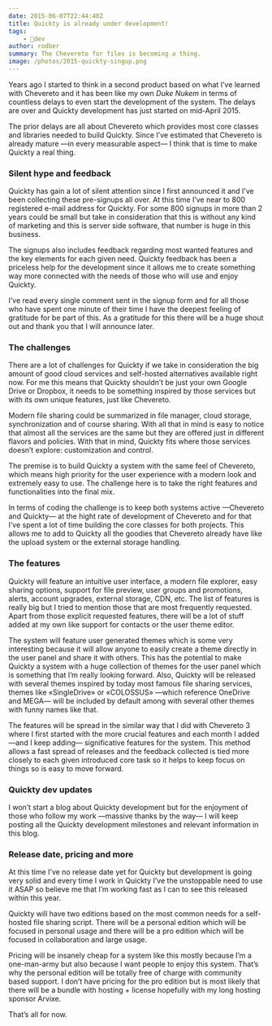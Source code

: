 ```yaml
---
date: 2015-06-07T22:44:40Z
title: Quickty is already under development!
tags:
    - 🔬dev
author: rodber
summary: The Chevereto for files is becoming a thing.
image: /photos/2015-quickty-singup.png
---
```


Years ago I started to think in a second product based on what I’ve learned with Chevereto and it has been like my own _Duke Nukem_ in terms of countless delays to even start the development of the system. The delays are over and Quickty development has just started on mid-April 2015.

The prior delays are all about Chevereto which provides most core classes and libraries needed to build Quickty. Since I’ve estimated that Chevereto is already mature —in every measurable aspect— I think that is time to make Quickty a real thing.

### Silent hype and feedback

Quickty has gain a lot of silent attention since I first announced it and I’ve been collecting these pre-signups all over. At this time I’ve near to 800 registered e-mail address for Quickty. For some 800 signups in more than 2 years could be small but take in consideration that this is without any kind of marketing and this is server side software, that number is huge in this business.

The signups also includes feedback regarding most wanted features and the key elements for each given need. Quickty feedback has been a priceless help for the development since it allows me to create something way more connected with the needs of those who will use and enjoy Quickty.

I’ve read every single comment sent in the signup form and for all those who have spent one minute of their time I have the deepest feeling of gratitude for be part of this. As a gratitude for this there will be a huge shout out and thank you that I will announce later.

### The challenges

There are a lot of challenges for Quickty if we take in consideration the big amount of good cloud services and self-hosted alternatives available right now. For me this means that Quickty shouldn’t be just your own Google Drive or Dropbox, it needs to be something inspired by those services but with its own unique features, just like Chevereto.

Modern file sharing could be summarized in file manager, cloud storage, synchronization and of course sharing. With all that in mind is easy to notice that almost all the services are the same but they are offered just in different flavors and policies. With that in mind, Quickty fits where those services doesn’t explore: customization and control.

The premise is to build Quickty a system with the same feel of Chevereto, which means high priority for the user experience with a modern look and extremely easy to use. The challenge here is to take the right features and functionalities into the final mix.

In terms of coding the challenge is to keep both systems active —Chevereto and Quickty— at the hight rate of development of Chevereto and for that I’ve spent a lot of time building the core classes for both projects. This allows me to add to Quickty all the goodies that Chevereto already have like the upload system or the external storage handling.

### The features

Quickty will feature an intuitive user interface, a modern file explorer, easy sharing options, support for file preview, user groups and promotions, alerts, account upgrades, external storage, CDN, etc. The list of features is really big but I tried to mention those that are most frequently requested. Apart from those explicit requested features, there will be a lot of stuff added at my own like support for contacts or the user theme editor.

The system will feature user generated themes which is some very interesting because it will allow anyone to easily create a theme directly in the user panel and share it with others. This has the potential to make Quickty a system with a huge collection of themes for the user panel which is something that I’m really looking forward. Also, Quickty will be released with several themes inspired by today most famous file sharing services, themes like «SingleDrive» or «COLOSSUS» —which reference OneDrive and MEGA— will be included by default among with several other themes with funny names like that.

The features will be spread in the similar way that I did with Chevereto 3 where I first started with the more crucial features and each month I added —and I keep adding— significative features for the system. This method allows a fast spread of releases and the feedback collected is tied more closely to each given introduced core task so it helps to keep focus on things so is easy to move forward.

### Quickty dev updates

I won’t start a blog about Quickty development but for the enjoyment of those who follow my work —massive thanks by the way— I will keep posting all the Quickty development milestones and relevant information in this blog.

### Release date, pricing and more

At this time I’ve no release date yet for Quickty but development is going very solid and every time I work in Quickty I’ve the unstoppable need to use it ASAP so believe me that I’m working fast as I can to see this released within this year.

Quickty will have two editions based on the most common needs for a self-hosted file sharing script. There will be a personal edition which will be focused in personal usage and there will be a pro edition which will be focused in collaboration and large usage.

Pricing will be insanely cheap for a system like this mostly because I’m a one-man-army but also because I want people to enjoy this system. That’s why the personal edition will be totally free of charge with community based support. I don’t have pricing for the pro edition but is most likely that there will be a bundle with hosting + license hopefully with my long hosting sponsor Arvixe.

That’s all for now.
